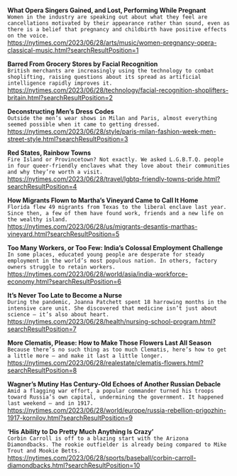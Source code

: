 **What Opera Singers Gained, and Lost, Performing While Pregnant**\
`Women in the industry are speaking out about what they feel are cancellations motivated by their appearance rather than sound, even as there is a belief that pregnancy and childbirth have positive effects on the voice.`\
https://nytimes.com/2023/06/28/arts/music/women-pregnancy-opera-classical-music.html?searchResultPosition=1

**Barred From Grocery Stores by Facial Recognition**\
`British merchants are increasingly using the technology to combat shoplifting, raising questions about its spread as artificial intelligence rapidly improves it.`\
https://nytimes.com/2023/06/28/technology/facial-recognition-shoplifters-britain.html?searchResultPosition=2

**Deconstructing Men’s Dress Codes**\
`Outside the men’s wear shows in Milan and Paris, almost everything seemed possible when it came to getting dressed.`\
https://nytimes.com/2023/06/28/style/paris-milan-fashion-week-men-street-style.html?searchResultPosition=3

**Red States, Rainbow Towns**\
`Fire Island or Provincetown? Not exactly. We asked L.G.B.T.Q. people in four queer-friendly enclaves what they love about their communities and why they’re worth a visit.`\
https://nytimes.com/2023/06/28/travel/lgbtq-friendly-towns-pride.html?searchResultPosition=4

**How Migrants Flown to Martha’s Vineyard Came to Call It Home**\
`Florida flew 49 migrants from Texas to the liberal enclave last year. Since then, a few of them have found work, friends and a new life on the wealthy island.`\
https://nytimes.com/2023/06/28/us/migrants-desantis-marthas-vineyard.html?searchResultPosition=5

**Too Many Workers, or Too Few: India’s Colossal Employment Challenge**\
`In some places, educated young people are desperate for steady employment in the world’s most populous nation. In others, factory owners struggle to retain workers.`\
https://nytimes.com/2023/06/28/world/asia/india-workforce-economy.html?searchResultPosition=6

**It’s Never Too Late to Become a Nurse**\
`During the pandemic, Joanna Patchett spent 18 harrowing months in the intensive care unit. She discovered that medicine isn’t just about science — it’s also about heart.`\
https://nytimes.com/2023/06/28/health/nursing-school-program.html?searchResultPosition=7

**More Clematis, Please: How to Make Those Flowers Last All Season**\
`Because there’s no such thing as too much Clematis, here’s how to get a little more — and make it last a little longer.`\
https://nytimes.com/2023/06/28/realestate/clematis-flowers.html?searchResultPosition=8

**Wagner’s Mutiny Has Century-Old Echoes of Another Russian Debacle**\
`Amid a flagging war effort, a popular commander turned his troops toward Russia’s own capital, undermining the government. It happened last weekend — and in 1917.`\
https://nytimes.com/2023/06/28/world/europe/russia-rebellion-prigozhin-1917-kornilov.html?searchResultPosition=9

**‘His Ability to Do Pretty Much Anything Is Crazy’**\
`Corbin Carroll is off to a blazing start with the Arizona Diamondbacks. The rookie outfielder is already being compared to Mike Trout and Mookie Betts.`\
https://nytimes.com/2023/06/28/sports/baseball/corbin-carroll-diamondbacks.html?searchResultPosition=10

